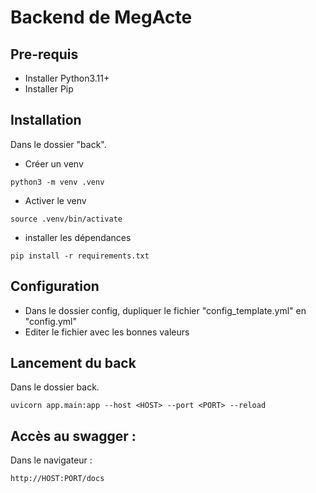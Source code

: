 # Backend de MegActe

## Pre-requis

* Installer Python3.11+
* Installer Pip

## Installation

Dans le dossier "back".
* Créer un venv
```
python3 -m venv .venv
```
* Activer le venv
```
source .venv/bin/activate
```

* installer les dépendances
```
pip install -r requirements.txt
```

## Configuration

* Dans le dossier config, dupliquer le fichier "config_template.yml" en "config.yml"
* Editer le fichier avec les bonnes valeurs

## Lancement du back

Dans le dossier back.
``` 
uvicorn app.main:app --host <HOST> --port <PORT> --reload
```

## Accès au swagger :
Dans le navigateur : 
```
http://HOST:PORT/docs 
```

